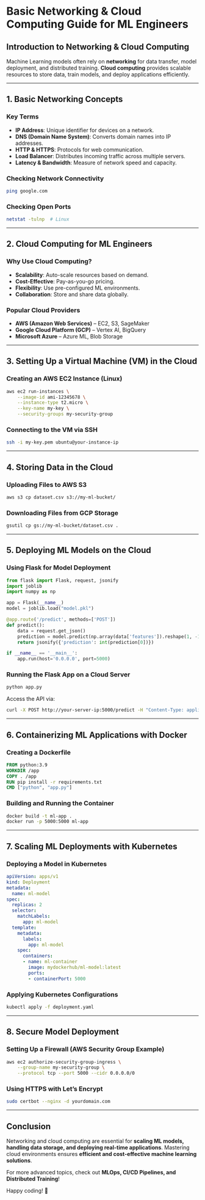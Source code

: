 # Basic Networking & Cloud Computing Guide for ML Engineers

## Introduction to Networking & Cloud Computing
Machine Learning models often rely on **networking** for data transfer, model deployment, and distributed training. **Cloud computing** provides scalable resources to store data, train models, and deploy applications efficiently.

---
## 1. Basic Networking Concepts
### Key Terms
- **IP Address**: Unique identifier for devices on a network.
- **DNS (Domain Name System)**: Converts domain names into IP addresses.
- **HTTP & HTTPS**: Protocols for web communication.
- **Load Balancer**: Distributes incoming traffic across multiple servers.
- **Latency & Bandwidth**: Measure of network speed and capacity.

### Checking Network Connectivity
```bash
ping google.com
```

### Checking Open Ports
```bash
netstat -tulnp  # Linux
```

---
## 2. Cloud Computing for ML Engineers
### Why Use Cloud Computing?
- **Scalability**: Auto-scale resources based on demand.
- **Cost-Effective**: Pay-as-you-go pricing.
- **Flexibility**: Use pre-configured ML environments.
- **Collaboration**: Store and share data globally.

### Popular Cloud Providers
- **AWS (Amazon Web Services)** – EC2, S3, SageMaker
- **Google Cloud Platform (GCP)** – Vertex AI, BigQuery
- **Microsoft Azure** – Azure ML, Blob Storage

---
## 3. Setting Up a Virtual Machine (VM) in the Cloud
### Creating an AWS EC2 Instance (Linux)
```bash
aws ec2 run-instances \
    --image-id ami-12345678 \
    --instance-type t2.micro \
    --key-name my-key \
    --security-groups my-security-group
```

### Connecting to the VM via SSH
```bash
ssh -i my-key.pem ubuntu@your-instance-ip
```

---
## 4. Storing Data in the Cloud
### Uploading Files to AWS S3
```bash
aws s3 cp dataset.csv s3://my-ml-bucket/
```

### Downloading Files from GCP Storage
```bash
gsutil cp gs://my-ml-bucket/dataset.csv .
```

---
## 5. Deploying ML Models on the Cloud
### Using Flask for Model Deployment
```python
from flask import Flask, request, jsonify
import joblib
import numpy as np

app = Flask(__name__)
model = joblib.load("model.pkl")

@app.route('/predict', methods=['POST'])
def predict():
    data = request.get_json()
    prediction = model.predict(np.array(data['features']).reshape(1, -1))
    return jsonify({'prediction': int(prediction[0])})

if __name__ == '__main__':
    app.run(host='0.0.0.0', port=5000)
```

### Running the Flask App on a Cloud Server
```bash
python app.py
```
Access the API via:
```bash
curl -X POST http://your-server-ip:5000/predict -H "Content-Type: application/json" -d '{"features": [5.1, 3.5, 1.4, 0.2]}'
```

---
## 6. Containerizing ML Applications with Docker
### Creating a Dockerfile
```dockerfile
FROM python:3.9
WORKDIR /app
COPY . /app
RUN pip install -r requirements.txt
CMD ["python", "app.py"]
```

### Building and Running the Container
```bash
docker build -t ml-app .
docker run -p 5000:5000 ml-app
```

---
## 7. Scaling ML Deployments with Kubernetes
### Deploying a Model in Kubernetes
```yaml
apiVersion: apps/v1
kind: Deployment
metadata:
  name: ml-model
spec:
  replicas: 2
  selector:
    matchLabels:
      app: ml-model
  template:
    metadata:
      labels:
        app: ml-model
    spec:
      containers:
      - name: ml-container
        image: mydockerhub/ml-model:latest
        ports:
        - containerPort: 5000
```

### Applying Kubernetes Configurations
```bash
kubectl apply -f deployment.yaml
```

---
## 8. Secure Model Deployment
### Setting Up a Firewall (AWS Security Group Example)
```bash
aws ec2 authorize-security-group-ingress \
    --group-name my-security-group \
    --protocol tcp --port 5000 --cidr 0.0.0.0/0
```

### Using HTTPS with Let’s Encrypt
```bash
sudo certbot --nginx -d yourdomain.com
```

---
## Conclusion
Networking and cloud computing are essential for **scaling ML models, handling data storage, and deploying real-time applications**. Mastering cloud environments ensures **efficient and cost-effective machine learning solutions**.

For more advanced topics, check out **MLOps, CI/CD Pipelines, and Distributed Training**!

Happy coding! 🚀
